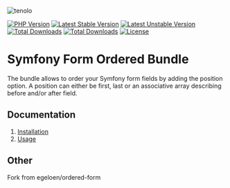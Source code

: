 ![tenolo](https://tenolo.de/themes/486/img/tenolo_werbeagentur_bochum.png)

[![PHP Version](https://img.shields.io/packagist/php-v/tenolo/form-ordered-bundle.svg)](https://packagist.org/packages/tenolo/form-ordered-bundle)
[![Latest Stable Version](https://img.shields.io/packagist/v/tenolo/form-ordered-bundle.svg?label=stable)](https://packagist.org/packages/tenolo/form-ordered-bundle)
[![Latest Unstable Version](https://img.shields.io/packagist/vpre/tenolo/form-ordered-bundle.svg?label=unstable)](https://packagist.org/packages/tenolo/form-ordered-bundle)
[![Total Downloads](https://img.shields.io/packagist/dt/tenolo/form-ordered-bundle.svg)](https://packagist.org/packages/tenolo/form-ordered-bundle)
[![Total Downloads](https://img.shields.io/packagist/dm/tenolo/form-ordered-bundle.svg)](https://packagist.org/packages/tenolo/form-ordered-bundle)
[![License](https://img.shields.io/packagist/l/tenolo/form-ordered-bundle.svg)](https://packagist.org/packages/tenolo/form-ordered-bundle)

# Symfony Form Ordered Bundle

The bundle allows to order your Symfony form fields by adding the position option. A position can either be first,
last or an associative array describing before and/or after field.

## Documentation

 1. [Installation](/doc/installation.md)
 2. [Usage](/doc/usage.md)

## Other

Fork from egeloen/ordered-form